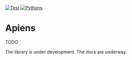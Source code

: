 [![Test](https://github.com/kolypto/py-apiens/workflows/Test/badge.svg)](/kolypto/py-apiens/actions)
[![Pythons](https://img.shields.io/badge/python-3.9%E2%80%933.10-blue.svg)](noxfile.py)

Apiens
======

TODO

The library is under development. The docs are underway.
